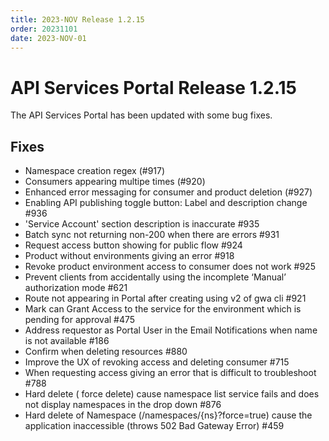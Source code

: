 ```yaml
---
title: 2023-NOV Release 1.2.15
order: 20231101
date: 2023-NOV-01
---
```


# API Services Portal Release 1.2.15

The API Services Portal has been updated with some bug fixes.

## Fixes

- Namespace creation regex (#917)
- Consumers appearing multipe times (#920)
- Enhanced error messaging for consumer and product deletion (#927)
- Enabling API publishing toggle button: Label and description change #936
- 'Service Account' section description is inaccurate #935
- Batch sync not returning non-200 when there are errors #931
- Request access button showing for public flow #924
- Product without environments giving an error #918
- Revoke product environment access to consumer does not work #925
- Prevent clients from accidentally using the incomplete ‘Manual’ authorization mode #621
- Route not appearing in Portal after creating using v2 of gwa cli #921
- Mark can Grant Access to the service for the environment which is pending for approval #475
- Address requestor as Portal User in the Email Notifications when name is not available #186
- Confirm when deleting resources #880
- Improve the UX of revoking access and deleting consumer #715
- When requesting access giving an error that is difficult to troubleshoot #788
- Hard delete ( force delete) cause namespace list service fails and does not display namespaces in the drop down #876
- Hard delete of Namespace (/namespaces/{ns}?force=true) cause the application inaccessible (throws 502 Bad Gateway Error) #459

